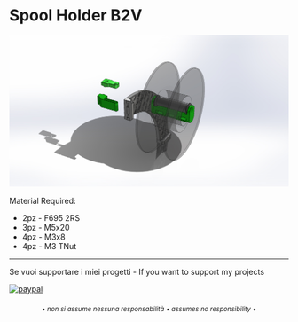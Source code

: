 # Spool Holder B2V

![1](/images/ass_b2v_supporto_bobina_interno.jpg)

Material Required:
- 2pz - F695 2RS
- 3pz - M5x20
- 4pz - M3x8
- 4pz - M3 TNut

---

Se vuoi supportare i miei progetti - If you want to support my projects

[![paypal](https://www.paypalobjects.com/en_US/i/btn/btn_donate_LG.gif)](https://www.paypal.com/donate/?business=WEP7ZAT7WRN88&no_recurring=0&currency_code=EUR)  
<p align="center"><sub><em>• non si assume nessuna responsabilità • assumes no responsibility •</em></sub></p>

